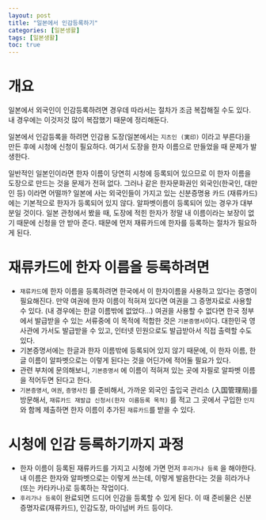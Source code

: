 ```yaml
---
layout: post
title: "일본에서 인감등록하기"
categories: [일본생활]
tags: [일본생활]
toc: true
---
```



# 개요 
일본에서 외국인이 인감등록하려면 경우데 따라서는 절차가 조금 복잡해질 수도 있다. 내 경우에는 이것저것 많이 복잡했기 때문에 정리해둔다. 

일본에서 인감등록을 하려면 인감용 도장(일본에서는 `지츠인 (実印)` 이라고 부른다)을 만든 후에 시청에 신청이 필요하다. 여기서 도장을 한자 이름으로 만들었을 때 문제가 발생한다. 

일반적인 일본인이라면 한자 이름이 당연히 시청에 등록되어 있으므로 이 한자 이름을 도장으로 만드는 것을 문제가 전혀 없다. 그러나 같은 한자문화권인 외국인(한국인, 대만인 등) 이라면 어떨까? 일본에 사는 외국인들이 가지고 있는 신분증명용 카드 (재류카드)에는 기본적으로 한자가 등록되어 있지 않다. 알파벳이름이 등록되어 있는 경우가 대부분일 것이다. 일본 관청에서 봤을 때, 도장에 적힌 한자가 정말 내 이름이라는 보장이 없기 때문에 신청을 안 받아 준다. 때문에 먼저 재류카드에 한자를 등록하는 절차가 필요하게 된다. 

# 재류카드에 한자 이름을 등록하려면
- `재류카드`에 한자 이름을 등록하려면 한국에서 이 한자이름을 사용하고 있다는 증명이 필요해진다. 만약 여권에 한자 이름이 적혀져 있다면 여권을 그 증명자료로 사용할 수 있다. (내 경우에는 한글 이름밖에 없었다...) 여권을 사용할 수 없다면 한국 정부에서 발급받을 수 있는 서류중에 이 목적에 적합한 것은 `기본증명서`이다. 대한민국 영사관에 가서도 발급받을 수 있고, 인터넷 민원으로도 발급받아서 직접 출력할 수도 있다.  
- 기본증명서에는 한글과 한자 이름밖에 등록되어 있지 않기 때문에, 이 한자 이름, 한글 이름이 알파벳으로는 이렇게 된다는 것을 어딘가에 적어둘 필요가 있다. 
- 관련 부처에 문의해보니, `기본증명서` 에 이름이 적혀져 있는 곳에 자필로 알파벳 이름을 적어두면 된다고 한다. 
- `기본증명서`, `여권`, `증명사진` 를 준비해서, 가까운 외국인 출입국 관리소 (入国管理局)를 방문해서, `재류카드 재발급 신청서(한자 이름등록 목적)` 를 적고 그 곳에서 구입한 `인지`와 함께 제출하면 한자 이름이 추가된 `재류카드`를 받을 수 있다.  

# 시청에 인감 등록하기까지 과정
- 한자 이름이 등록된 재류카드를 가지고 시청에 가면 먼저 `후리가나 등록` 을 해야한다. 내 이름은 한자와 알파벳으로는 이렇게 쓰는데, 이렇게 발음한다는 것을 히라가나(또는 카타카나)로 등록하는 작업이다. 
- `후리가나 등록`이 완료되면 드디어 인감을 등록할 수 있게 된다. 이 때 준비물은 신분증명자료(재류카드), 인감도장, 마이넘버 카드 등이다. 


